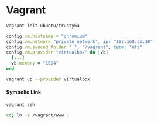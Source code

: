# Vagrant

```bash
vagrant init ubuntu/trusty64
```

```ruby
config.vm.hostname = "chromium"
config.vm.network "private_network", ip: "192.168.33.10"
config.vm.synced_folder ".", "/vagrant", type: "nfs"
config.vm.provider "virtualbox" do |vb|
  [...]
  vb.memory = "1024"
end
```

```bash
vagrant up --provider virtualbox
```

#### Symbolic Link

```bash
vagrant ssh

cd; ln -s /vagrant/www .
```
